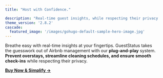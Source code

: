 ```yaml
---
title: "Host with Confidence."

description: "Real-time guest insights, while respecting their privacy. Optimize operations & guest experiences."
theme_version: '2.8.2'
cascade:
  featured_image: '/images/gohugo-default-sample-hero-image.jpg'
---
```

 Breathe easy with real-time insights at your fingertips. GuestStatus takes the guesswork out of Airbnb management with our **plug-and-play** system. **Prevent overstays, streamline cleaning schedules, and ensure smooth check-ins** while respecting their privacy.

**[Buy Now & Simplify →](https://www.anti.diet)**